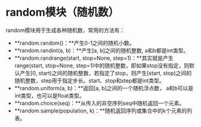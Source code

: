 # random模块（随机数）

random模块用于生成各种随机数，常用的方法有：

* **random.random\(\)：**产生0-1之间的随机小数。
* **random.randint\(a, b\)：**产生\[a, b\]之间的随机整数, a和b都是int类型。
* **random.randrange\(start, stop=None, step=1\)：**其实就是产生range\(start, stop=None, step=1\)中的随机整数，即如果stop没有指定，则默认产生\[0, start\)之间的随机整数，若指定了stop，则产生\[start, stop\)之间的随机整数，step用于指定步长。start、stop和step都是int类型。
* **random.uniform\(a, b\)：**返回\[a, b\]之间的一个随机浮点数， a和b可以是int类型，也可以是float类型。
* **random.choice\(seq\)：**从传入的非空序列seq中随机返回一个元素。
* **random.sample\(population, k\)：**随机返回序列或集合中的k个元素的列表。

